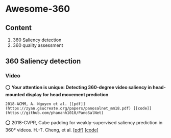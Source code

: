 # Awesome-360


## Content
1. 360 Saliency detection
2. 360 quality assessment

## 360 Saliency detection

### Video
⭕ __Your attention is unique: Detecting 360-degree video saliency in head-mounted display for head movement prediction__

    2018-ACMM, A. Nguyen et al. [[pdf]](https://zyan.gsucreate.org/papers/panosalnet_mm18.pdf) [[code]](https://github.com/phananh1010/PanoSalNet)

⭕ 2018-CVPR, Cube padding for weakly-supervised saliency prediction in 360° videos. H.-T. Cheng, et al. [[pdf]](https://openaccess.thecvf.com/content_cvpr_2018/papers/Cheng_Cube_Padding_for_CVPR_2018_paper.pdf) [[code]](https://github.com/hsientzucheng/CP-360-Weakly-Supervised-Saliency)

